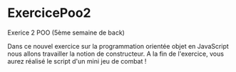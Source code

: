 # ExercicePoo2
Exerice 2 POO (5ème semaine de back)

Dans ce nouvel exercice sur la programmation orientée objet en JavaScript nous allons travailler la notion de constructeur. 
A la fin de l'exercice, vous aurez réalisé le script d'un mini jeu de combat !
